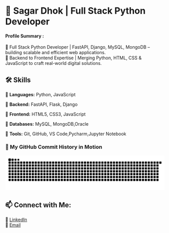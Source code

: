 # 🚀 Sagar Dhok | Full Stack Python Developer  

#### Profile Summary : 
🔧 Full Stack Python Developer | FastAPI, Django, MySQL, MongoDB – building scalable and efficient web applications.           
🧠 Backend to Frontend Expertise | Merging Python, HTML, CSS & JavaScript to craft real-world digital solutions.

## 🛠 Skills

🔹 **Languages:** Python, JavaScript

🔹 **Backend:** FastAPI, Flask, Django

🔹 **Frontend:** HTML5, CSS3, JavaScript

🔹 **Databases:** MySQL, MongoDB,Oracle

🔹 **Tools:** Git, GitHub, VS Code,Pycharm,Jupyter Notebook



<h3>🔹 My GitHub Commit History in Motion</h2>
<picture>
  <source media="(prefers-color-scheme: dark)" srcset="https://raw.githubusercontent.com/SagarDhok/SagarDhok/output/github-snake-dark.svg" />
  <source media="(prefers-color-scheme: light)" srcset="https://raw.githubusercontent.com/SagarDhok/SagarDhok/output/github-snake.svg" />
  <img alt="github-snake" src="https://raw.githubusercontent.com/SagarDhok/SagarDhok/output/github-snake.svg" />
</picture>



## 📫 Connect with Me:
🔗 [LinkedIn](https://www.linkedin.com/in/sagardhok/)  
📩 [Email](sdhok041@gmail.com)  




